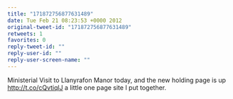 ```yaml
---
title: "171872756877631489"
date: Tue Feb 21 08:23:53 +0000 2012
original-tweet-id: "171872756877631489"
retweets: 1
favorites: 0
reply-tweet-id: ""
reply-user-id: ""
reply-user-screen-name: ""
---
```

Ministerial Visit to Llanyrafon Manor today, and the new holding page is up http://t.co/cQvtiqlJ a little one page site I put together.
